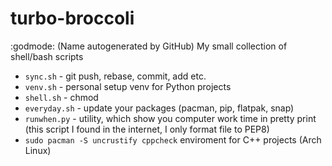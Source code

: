 # turbo-broccoli
:godmode: (Name autogenerated by GitHub) My small collection of shell/bash scripts

- `sync.sh` - git push, rebase, commit, add etc.
- `venv.sh` - personal setup venv for Python projects
- `shell.sh` - chmod
- `everyday.sh` - update your packages (pacman, pip, flatpak, snap)
- `runwhen.py` - utility, which show you computer work time in pretty print (this script I found in the internet, I only format file to PEP8)
- `sudo pacman -S uncrustify cppcheck` enviroment for C++ projects (Arch Linux)
